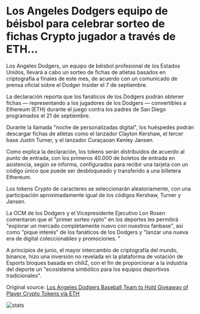 # Los Angeles Dodgers equipo de béisbol para celebrar sorteo de fichas Crypto jugador a través de ETH...

Los Angeles Dodgers, un equipo de béisbol profesional de los Estados Unidos, llevará a cabo un sorteo de fichas de atletas basados en criptografía a finales de este mes, de acuerdo con un comunicado de prensa oficial sobre el Dodger Insider el 7 de septiembre.

La declaración reporta que los fanáticos de los Dodgers podrán obtener fichas — representando a los jugadores de los Dodgers — convertibles a Ethereum (ETH) durante el juego contra los padres de San Diego programados el 21 de septiembre.

Durante la llamada "noche de personalizadas digital", los huéspedes podrán descargar fichas de atletas como el lanzador Clayton Kershaw, el tercer base Justin Turner, y el lanzador Curaçaoan Kenley Jansen.

Como explica la declaración, los tokens serán distribuidos de acuerdo al punto de entrada, con los primeros 40.000 de boletos de entrada en asistencia, según se informa, configurados para recibir una tarjeta con un código único que puede ser desbloqueado y transferido a una billetera Ethereum.

Los tokens Crypto de caracteres se seleccionarán aleatoriamente, con una participación aproximadamente igual de los códigos Kershaw, Turner y Jansen.

La OCM de los Dodgers y el Vicepresidente Ejecutivo Lon Rosen comentaron que el "primer sorteo rypto" en los deportes les permitirá "explorar un mercado completamente nuevo con nuestros fanbase", así como "pique interés" de los fanáticos de los Dodgers y "lanzar una nueva era de digital coleccionables y promociones. "

A principios de junio, el mayor intercambio de criptografía del mundo, binance, hizo una inversión no revelada en la plataforma de votación de Esports bloques basada en chiliZ, con el fin de proporcionar a la industria del deporte un "ecosistema simbólico para los equipos deportivos tradicionales".

Original source: [Los Angeles Dodgers Baseball Team to Hold Giveaway of Player Crypto Tokens via ETH](https://cointelegraph.com/news/los-angeles-dodgers-baseball-team-to-hold-giveaway-of-player-crypto-tokens-via-eth)

![stats](https://c.statcounter.com/11760860/0/a89fa40b/1/ "stats")